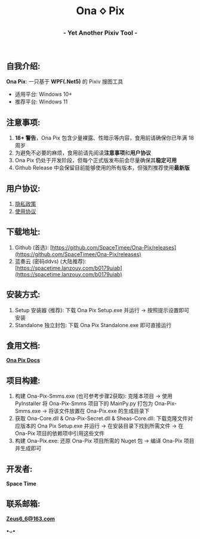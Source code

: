 <h1 align="center">Ona 🝔 Pix</h1>
<h3 align="center">- Yet Another Pixiv Tool -</h3>

</br>

## 自我介绍:

**Ona Pix**: 一只基于 **WPF(.Net5)** 的 Pixiv 搜图工具

* 适用平台: Windows 10+
* 推荐平台: Windows 11

## 注意事项:

1. **18+ 警告**，Ona Pix 包含少量裸露、性暗示等内容，食用前请确保你已年满 18 周岁
2. 为避免不必要的麻烦，食用前请先阅读**注意事项**和**用户协议**
3. Ona Pix 仍处于开发阶段，但每个正式版发布前会尽量确保其**稳定可用**
4. Github Release 中会保留目前能够使用的所有版本，但强烈推荐使用**最新版**

## 用户协议:

1. [隐私政策](https://thoughts.teambition.com/share/621ddd42c6a7bc00410f6e20#title=Ona_Pix_隐私政策)
2. [使用协议](https://thoughts.teambition.com/share/621ddd105cb4ab00411c9200#title=Ona_Pix_使用协议)

## 下载地址:

1. Github (首选): [https://github.com/SpaceTimee/Ona-Pix/releases](https://github.com/SpaceTimee/Ona-Pix/releases)
2. 蓝奏云 (密码ddvs) (大陆推荐): [https://spacetime.lanzouy.com/b0179uiab](https://spacetime.lanzouy.com/b0179uiab)

## 安装方式:

1. Setup 安装器 (推荐): 下载 Ona Pix Setup.exe 并运行 -> 按照提示设置即可安装
2. Standalone 独立封包: 下载 Ona Pix Standalone.exe 即可直接运行

## 食用文档:

**[Ona Pix Docs](https://github.com/SpaceTimee/Ona-Pix/wiki/Ona-Pix-Docs)**

## 项目构建:

1. 构建 Ona-Pix-Smms.exe (也可参考步骤2获取): 克隆本项目 -> 使用 PyInstaller 将 Ona-Pix-Smms 项目下的 MainPy.py 打包为 Ona-Pix-Smms.exe -> 将该文件放置在 Ona-Pix.exe 的生成目录下
2. 获取 Ona-Core.dll & Ona-Pix-Secret.dll & Sheas-Core.dll: 下载克隆文件对应版本的 Ona Pix Setup.exe 并运行 -> 在安装目录下找到所需文件 -> 在 Ona-Pix 项目的依赖项中引用这些文件
3. 构建 Ona-Pix.exe: 还原 Ona-Pix 项目所需的 Nuget 包 -> 编译 Ona-Pix 项目并生成即可

## 开发者:

**Space Time**

## 联系邮箱:

**Zeus6_6@163.com**

•ᴗ•
